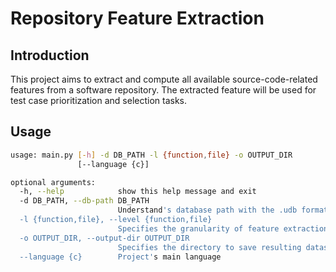 # Repository Feature Extraction

## Introduction

This project aims to extract and compute all available source-code-related features from a software repository. The extracted feature will be used for test case prioritization and selection tasks.

## Usage

```Bash
usage: main.py [-h] -d DB_PATH -l {function,file} -o OUTPUT_DIR
               [--language {c}]

optional arguments:
  -h, --help            show this help message and exit
  -d DB_PATH, --db-path DB_PATH
                        Understand's database path with the .udb format.
  -l {function,file}, --level {function,file}
                        Specifies the granularity of feature extraction.
  -o OUTPUT_DIR, --output-dir OUTPUT_DIR
                        Specifies the directory to save resulting datasets.
  --language {c}        Project's main language
```